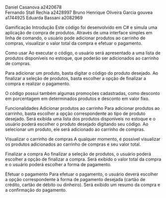 Daniel Casanova                        a2420678  
Fernando Stall Rechia                  a2428997
Bruno Henrique Oliveira Garcia gouvea  a1744925
Eduarda Bassani                        a2082969

Gamificação
Introdução
Este código foi desenvolvido em C# e simula uma aplicação de compra de produtos. Através de uma interface simples em linha de comando, o usuário pode adicionar produtos ao carrinho de compras, visualizar o valor total da compra e efetuar o pagamento.

Como usar
Ao executar o código, o usuário será apresentado a uma lista de produtos disponíveis no estoque, que poderão ser adicionados ao carrinho de compras.

Para adicionar um produto, basta digitar o código do produto desejado. Ao finalizar a seleção de produtos, basta escolher a opção de finalizar a compra e realizar o pagamento.

O código possui também algumas promoções cadastradas, como desconto em porcentagem em determinados produtos e desconto em valor fixo.

Funcionalidades
Adicionar produtos ao carrinho
Para adicionar produtos ao carrinho, basta escolher a opção correspondente ao tipo de produto desejado. Será exibida uma lista dos produtos disponíveis no estoque e o usuário poderá escolher o produto desejado digitando seu código. Ao selecionar um produto, ele será adicionado ao carrinho de compras.

Visualizar o carrinho de compras
A qualquer momento, é possível visualizar os produtos adicionados ao carrinho de compras e seu valor total.

Finalizar a compra
Ao finalizar a seleção de produtos, o usuário poderá escolher a opção de finalizar a compra. Será exibido o valor total da compra e o usuário poderá escolher a forma de pagamento.

Efetuar o pagamento
Para efetuar o pagamento, o usuário deverá escolher a opção correspondente à forma de pagamento desejada (cartão de crédito, cartão de débito ou dinheiro). Será exibido um resumo da compra e a confirmação do pagamento.
